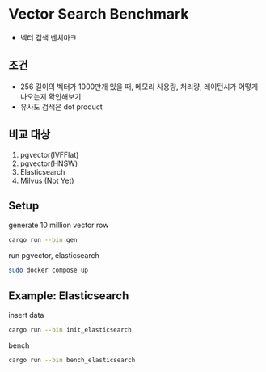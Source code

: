 # Vector Search Benchmark

- 벡터 검색 벤치마크

## 조건

- 256 길이의 벡터가 1000만개 있을 때, 메모리 사용량, 처리량, 레이턴시가 어떻게 나오는지 확인해보기
- 유사도 검색은 dot product

## 비교 대상

1. pgvector(IVFFlat)
2. pgvector(HNSW)
3. Elasticsearch
4. Milvus (Not Yet)

## Setup

generate 10 million vector row

```bash
cargo run --bin gen
```

run pgvector, elasticsearch

```bash
sudo docker compose up
```

## Example: Elasticsearch

insert data

```bash
cargo run --bin init_elasticsearch
```

bench

```bash
cargo run --bin bench_elasticsearch
```
